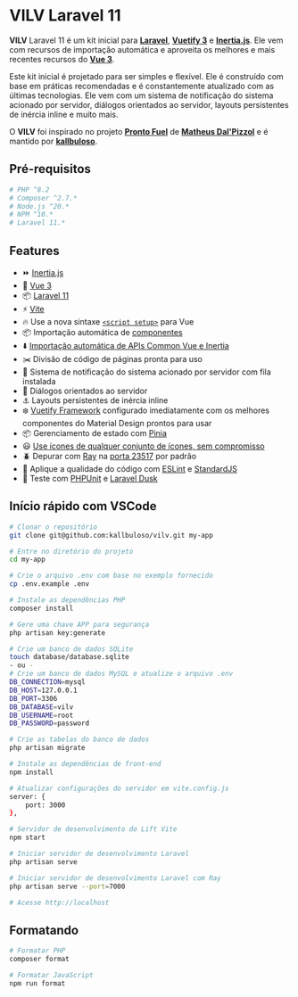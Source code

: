 # **VILV Laravel 11**

**VILV** Laravel 11 é um kit inicial para [**Laravel**](https://laravel.com/), [**Vuetify 3**](https://vuetify.vom/) e [**Inertia.js**](https://inertiajs.com/). Ele vem com recursos de importação automática e aproveita os melhores e mais recentes recursos do [**Vue 3**](https://vuejs.org/).

Este kit inicial é projetado para ser simples e flexível. Ele é construído com base em práticas recomendadas e é constantemente atualizado com as últimas tecnologias. Ele vem com um sistema de notificação do sistema acionado por servidor, diálogos orientados ao servidor, layouts persistentes de inércia inline e muito mais.

O **VILV** foi inspirado no projeto [**Pronto Fuel**](https://github.com/prontostack/pronto-fuel) de [**Matheus Dal'Pizzol**](https://github.com/MtDalPizzol) e é mantido por [**kallbuloso**](https://github.com/kallbuloso).

## Pré-requisitos

```bash
# PHP ^8.2
# Composer ^2.7.*
# Node.js ^20.*
# NPM ^10.*
# Laravel 11.*
```

## Features

- ⏩ [Inertia.js](https://inertiajs.com/)
- 🔰 [Vue 3](https://github.com/vuejs/core)
- 📦 [Laravel 11](https://laravel.com/)
- ⚡️ [Vite](https://vitejs.dev/)
- 🔥 Use a nova sintaxe [`<script setup>`](https://github.com/vuejs/rfcs/pull/227) para Vue
- 📦 Importação automática de [componentes](https://github.com/antfu/unplugin-vue-components)
- ⬇️ [Importação automática de APIs Common Vue e Inertia](https://github.com/antfu/unplugin-auto-import)
- ✂️ Divisão de código de páginas pronta para uso
- 🔔 Sistema de notificação do sistema acionado por servidor com fila instalada
- 💬 Diálogos orientados ao servidor
- ⚓ Layouts persistentes de inércia inline
- ❄️ [Vuetify Framework](https://vuetify.vom/) configurado imediatamente com os melhores componentes do Material Design prontos para usar
- 📦 Gerenciamento de estado com [Pinia](https://github.com/vuejs/pinia)
- 😃 [Use ícones de qualquer conjunto de ícones, sem compromisso](https://github.com/antfu/unplugin-icons)
- 🪲 Depurar com [Ray](https://spatie.be/docs/ray/v1/introduction) na [porta 23517](http://localhost:23517/) por padrão
- 👮 Aplique a qualidade do código com [ESLint](https://eslint.org/) e [StandardJS](https://standardjs.com/)
- 🚨 Teste com [PHPUnit](https://phpunit.de/) e [Laravel Dusk](https://laravel.com/docs/11.x/dusk)

## Início rápido com VSCode

```bash
# Clonar o repositório
git clone git@github.com:kallbuloso/vilv.git my-app

# Entre no diretório do projeto
cd my-app

# Crie o arquivo .env com base no exemplo fornecido
cp .env.example .env

# Instale as dependências PHP
composer install

# Gere uma chave APP para segurança
php artisan key:generate

# Crie um banco de dados SQLite
touch database/database.sqlite
- ou -
# Crie um banco de dados MySQL e atualize o arquivo .env
DB_CONNECTION=mysql
DB_HOST=127.0.0.1
DB_PORT=3306
DB_DATABASE=vilv
DB_USERNAME=root
DB_PASSWORD=password

# Crie as tabelas do banco de dados
php artisan migrate

# Instale as dependências de front-end
npm install

# Atualizar configurações do servidor em vite.config.js
server: {
    port: 3000
},

# Servidor de desenvolvimento do Lift Vite
npm start

# Iniciar servidor de desenvolvimento Laravel
php artisan serve

# Iniciar servidor de desenvolvimento Laravel com Ray
php artisan serve --port=7000

# Acesse http://localhost
```

## Formatando

```bash
# Formatar PHP
composer format

# Formatar JavaScript
npm run format
```

